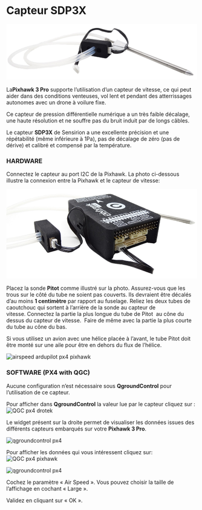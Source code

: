 # Capteur SDP3X

![sdp33 sensirion](../../../images/sdp33.JPG)


La**Pixhawk 3 Pro** supporte l’utilisation d’un capteur de vitesse, ce qui peut aider dans des conditions venteuses, vol lent et pendant des atterrissages autonomes avec un drone à voilure fixe.

Ce capteur de pression différentielle numérique a un très faible décalage, une haute résolution et ne souffre pas du bruit induit par de longs câbles.

Le capteur **SDP3X** de Sensirion a une excellente précision et une répétabilité (même inférieure à 1Pa), pas de décalage de zéro (pas de dérive) et calibré et compensé par la température.

  


### HARDWARE

Connectez le capteur au port I2C de la Pixhawk. La photo ci-dessous illustre la connexion entre la Pixhawk et le capteur de vitesse:


![sdp33 sensirion](../../../images/sdp33-pixhawk.JPG)

Placez la sonde **Pitot** comme illustré sur la photo. Assurez-vous que les trous sur le côté du tube ne soient pas couverts. Ils devraient être décalés d’au moins **1 centimètre** par rapport au fuselage. Reliez les deux tubes de caoutchouc qui sortent à l’arrière de la sonde au capteur de vitesse. Connectez la partie la plus longue du tube de Pitot  au cône du dessus du capteur de vitesse.  Faire de même avec la partie la plus courte du tube au cône du bas.

Si vous utilisez un avion avec une hélice placée à l’avant, le tube Pitot doit être monté sur une aile pour être en dehors du flux de l’hélice.


![](https://drotek.com/wp-content/uploads/2017/01/pitotinstalled1-700x404.jpg "airspeed ardupilot px4 pixhawk")

  



### SOFTWARE \(PX4 with QGC\)

Aucune configuration n’est nécessaire sous **QgroundControl** pour l’utilisation de ce capteur.

Pour afficher dans **QgroundControl** la valeur lue par le capteur cliquez sur : ![](https://drotek.com/wp-content/uploads/2017/01/Icone_Flight_Data_QGC.png "QGC px4 drotek")

Le widget présent sur la droite permet de visualiser les données issues des différents capteurs embarqués sur votre **Pixhawk 3 Pro**.

![](https://drotek.com/wp-content/uploads/2017/01/Flight_Data_Viewer_QGC.png "qgroundcontrol px4")

Pour afficher les données qui vous intéressent cliquez sur: ![](https://drotek.com/wp-content/uploads/2017/01/Reglage_Flight_Data_Viewer_QGC.png "QGC px4 pixhawk")

![](https://drotek.com/wp-content/uploads/2017/01/Flight_Data_List_QGC-250x606.png "qgroundcontrol px4")

Cochez le paramètre « Air Speed ». Vous pouvez choisir la taille de l’affichage en cochant « Large ».

Validez en cliquant sur « OK ».

